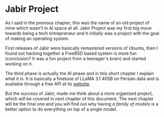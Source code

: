 # Jabir Project

As I said in the previous chapter, this was the name of an old project of mine which wasn't in AI space at all. Jabir Project was my first big move towards being a tech entrepreneur and it initially was a project with the goal of making an operating system. 

First releases of Jabir were basically remastered versions of Ubuntu, then I found out hacking together a FreeBSD based system is more fun (conclusion? It was a fun project from a teenager's brain) and started working on it. 

The third phase is actually the AI phase and in this short chapter I explain what it is. It is basically a finetune of LLaMA 3.1 405B on Persian data and is available through a free API at its [website](https://jabirproject.org). 

But the success of Jabir, made me think about a more organized project, which will be covered in next chapter of this document. The next chapter will be the final one and you will find out why having _a family of models_ is a better option to do everything on top of a single model. 